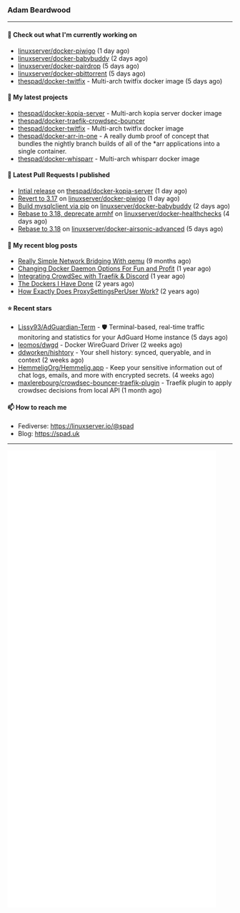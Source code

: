 ### Adam Beardwood
---
#### 👷 Check out what I'm currently working on

- [linuxserver/docker-piwigo](https://github.com/linuxserver/docker-piwigo) (1 day ago)
- [linuxserver/docker-babybuddy](https://github.com/linuxserver/docker-babybuddy) (2 days ago)
- [linuxserver/docker-pairdrop](https://github.com/linuxserver/docker-pairdrop) (5 days ago)
- [linuxserver/docker-qbittorrent](https://github.com/linuxserver/docker-qbittorrent) (5 days ago)
- [thespad/docker-twitfix](https://github.com/thespad/docker-twitfix) - Multi-arch twitfix docker image (5 days ago)

#### 🌱 My latest projects

- [thespad/docker-kopia-server](https://github.com/thespad/docker-kopia-server) - Multi-arch kopia server docker image 
- [thespad/docker-traefik-crowdsec-bouncer](https://github.com/thespad/docker-traefik-crowdsec-bouncer)
- [thespad/docker-twitfix](https://github.com/thespad/docker-twitfix) - Multi-arch twitfix docker image
- [thespad/docker-arr-in-one](https://github.com/thespad/docker-arr-in-one) - A really dumb proof of concept that bundles the nightly branch builds of all of the *arr applications into a single container.
- [thespad/docker-whisparr](https://github.com/thespad/docker-whisparr) - Multi-arch whisparr docker image

#### 🔨 Latest Pull Requests I published

- [Intial release](https://github.com/thespad/docker-kopia-server/pull/1) on [thespad/docker-kopia-server](https://github.com/thespad/docker-kopia-server) (1 day ago)
- [Revert to 3.17](https://github.com/linuxserver/docker-piwigo/pull/64) on [linuxserver/docker-piwigo](https://github.com/linuxserver/docker-piwigo) (1 day ago)
- [Build mysqlclient via pip](https://github.com/linuxserver/docker-babybuddy/pull/30) on [linuxserver/docker-babybuddy](https://github.com/linuxserver/docker-babybuddy) (2 days ago)
- [Rebase to 3.18, deprecate armhf](https://github.com/linuxserver/docker-healthchecks/pull/107) on [linuxserver/docker-healthchecks](https://github.com/linuxserver/docker-healthchecks) (4 days ago)
- [Rebase to 3.18](https://github.com/linuxserver/docker-airsonic-advanced/pull/17) on [linuxserver/docker-airsonic-advanced](https://github.com/linuxserver/docker-airsonic-advanced) (5 days ago)

#### 📜 My recent blog posts

- [Really Simple Network Bridging With qemu](https://spad.uk/really-simple-network-bridging-with-qemu/) (9 months ago)
- [Changing Docker Daemon Options For Fun and Profit](https://spad.uk/changing-docker-daemon-options-for-fun-and-profit/) (1 year ago)
- [Integrating CrowdSec with Traefik &amp; Discord](https://spad.uk/integrating-crowdsec-with-traefik-discord/) (1 year ago)
- [The Dockers I Have Done](https://spad.uk/the-dockers-ive-done/) (2 years ago)
- [How Exactly Does ProxySettingsPerUser Work?](https://spad.uk/how-does-proxysettingsperuser-work/) (2 years ago)

#### ⭐ Recent stars

- [Lissy93/AdGuardian-Term](https://github.com/Lissy93/AdGuardian-Term) - 🛡️ Terminal-based, real-time traffic monitoring and statistics for your AdGuard Home instance (5 days ago)
- [leomos/dwgd](https://github.com/leomos/dwgd) - Docker WireGuard Driver (2 weeks ago)
- [ddworken/hishtory](https://github.com/ddworken/hishtory) - Your shell history: synced, queryable, and in context (2 weeks ago)
- [HemmeligOrg/Hemmelig.app](https://github.com/HemmeligOrg/Hemmelig.app) - Keep your sensitive information out of chat logs, emails, and more with encrypted secrets. (4 weeks ago)
- [maxlerebourg/crowdsec-bouncer-traefik-plugin](https://github.com/maxlerebourg/crowdsec-bouncer-traefik-plugin) - Traefik plugin to apply crowdsec decisions from local API (1 month ago)

#### 📫 How to reach me
- Fediverse: https://linuxserver.io/@spad
- Blog: https://spad.uk
---
<img src="https://raw.githubusercontent.com/thespad/thespad/main/github-metrics.svg">
